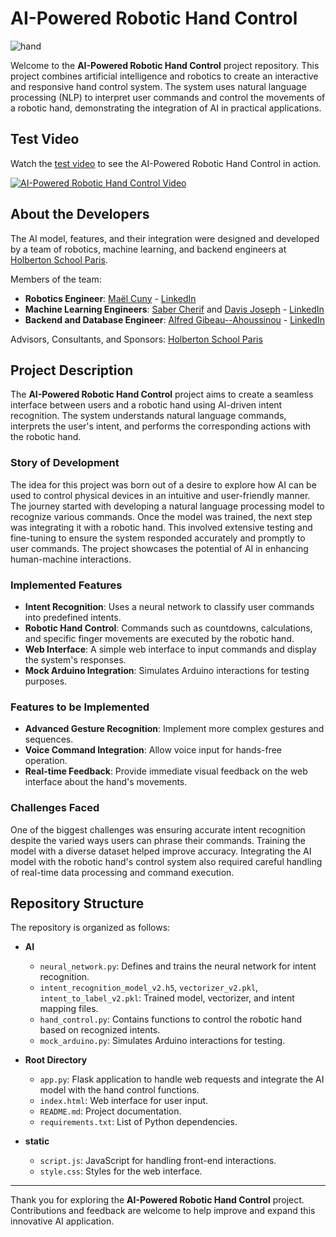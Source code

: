 # AI-Powered Robotic Hand Control

![hand](https://github.com/user-attachments/assets/5112a1eb-626b-4389-9c5f-5d43a6eb407b)

Welcome to the **AI-Powered Robotic Hand Control** project repository. This project combines artificial intelligence and robotics to create an interactive and responsive hand control system. The system uses natural language processing (NLP) to interpret user commands and control the movements of a robotic hand, demonstrating the integration of AI in practical applications.

## Test Video

Watch the [test video](https://youtu.be/WfIuchRKQdA) to see the AI-Powered Robotic Hand Control in action.

[![AI-Powered Robotic Hand Control Video](https://img.youtube.com/vi/WfIuchRKQdA/0.jpg)](https://www.youtube.com/watch?v=WfIuchRKQdA)

## About the Developers

The AI model, features, and their integration were designed and developed by a team of robotics, machine learning, and backend engineers at [Holberton School Paris](https://www.holbertonschool.fr/campus/paris).

Members of the team:

- **Robotics Engineer**: [Maël Cuny](https://github.com/maelpseudo) - [LinkedIn](https://www.linkedin.com/in/ma%C3%ABl-cuny-054595227/)
- **Machine Learning Engineers**: [Saber Cherif](https://github.com/hakun0) and [Davis Joseph](https://github.com/davisjoseph6) - [LinkedIn](https://www.linkedin.com/in/davisjoseph767/)
- **Backend and Database Engineer**: [Alfred Gibeau--Ahoussinou](https://github.com/alfredgibeau-ahoussinou) - [LinkedIn](https://www.linkedin.com/in/alfred-gibeau-ahoussinou-810a25264/)

Advisors, Consultants, and Sponsors: 
[Holberton School Paris](https://www.holbertonschool.fr/campus/paris)

## Project Description

The **AI-Powered Robotic Hand Control** project aims to create a seamless interface between users and a robotic hand using AI-driven intent recognition. The system understands natural language commands, interprets the user's intent, and performs the corresponding actions with the robotic hand.

### Story of Development

The idea for this project was born out of a desire to explore how AI can be used to control physical devices in an intuitive and user-friendly manner. The journey started with developing a natural language processing model to recognize various commands. Once the model was trained, the next step was integrating it with a robotic hand. This involved extensive testing and fine-tuning to ensure the system responded accurately and promptly to user commands. The project showcases the potential of AI in enhancing human-machine interactions.

### Implemented Features

- **Intent Recognition**: Uses a neural network to classify user commands into predefined intents.
- **Robotic Hand Control**: Commands such as countdowns, calculations, and specific finger movements are executed by the robotic hand.
- **Web Interface**: A simple web interface to input commands and display the system's responses.
- **Mock Arduino Integration**: Simulates Arduino interactions for testing purposes.

### Features to be Implemented

- **Advanced Gesture Recognition**: Implement more complex gestures and sequences.
- **Voice Command Integration**: Allow voice input for hands-free operation.
- **Real-time Feedback**: Provide immediate visual feedback on the web interface about the hand's movements.

### Challenges Faced

One of the biggest challenges was ensuring accurate intent recognition despite the varied ways users can phrase their commands. Training the model with a diverse dataset helped improve accuracy. Integrating the AI model with the robotic hand's control system also required careful handling of real-time data processing and command execution.

## Repository Structure

The repository is organized as follows:

- **AI**
  - `neural_network.py`: Defines and trains the neural network for intent recognition.
  - `intent_recognition_model_v2.h5`, `vectorizer_v2.pkl`, `intent_to_label_v2.pkl`: Trained model, vectorizer, and intent mapping files.
  - `hand_control.py`: Contains functions to control the robotic hand based on recognized intents.
  - `mock_arduino.py`: Simulates Arduino interactions for testing.

- **Root Directory**
  - `app.py`: Flask application to handle web requests and integrate the AI model with the hand control functions.
  - `index.html`: Web interface for user input.
  - `README.md`: Project documentation.
  - `requirements.txt`: List of Python dependencies.

- **static**
  - `script.js`: JavaScript for handling front-end interactions.
  - `style.css`: Styles for the web interface.

---

Thank you for exploring the **AI-Powered Robotic Hand Control** project. Contributions and feedback are welcome to help improve and expand this innovative AI application.
